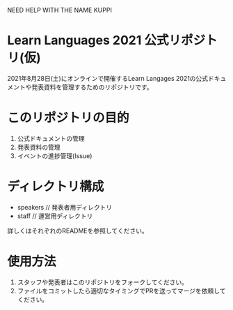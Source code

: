 NEED HELP WITH THE NAME KUPPI

Learn Languages 2021 公式リポジトリ(仮)
======

2021年8月28日(土)にオンラインで開催するLearn Langages 2021の公式ドキュメントや発表資料を管理するためのリポジトリです。

# このリポジトリの目的

1. 公式ドキュメントの管理
1. 発表資料の管理
1. イベントの進捗管理(Issue)

# ディレクトリ構成

- speakers // 発表者用ディレクトリ
- staff // 運営用ディレクトリ

詳しくはそれぞれのREADMEを参照してください。

# 使用方法

1. スタッフや発表者はこのリポジトリをフォークしてください。
1. ファイルをコミットしたら適切なタイミングでPRを送ってマージを依頼してください。
